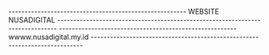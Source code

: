 ------------------------------------------------------- WEBSITE NUSADIGITAL ------------------------------------------------------------------------------
------------------------------------------------------- wwww.nusadigital.my.id ---------------------------------------------------------------------------
